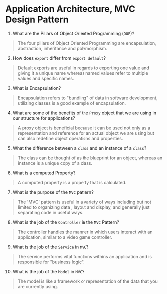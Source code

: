 # Application Architecture, MVC Design Pattern
01. What are the Pillars of Object Oriented Programming (`OOP`)?
  
  > The four pillars of Object Oriented Programming are encapsulation, abstraction, inheritance and polymorphism.

02. How does `export` differ from `export default`?
  
  > Default exports are useful in regards to exporting one value and giving it a unique name whereas named values refer to multiple values and specific names.

03. What is Encapsulation?
  
  > Encapsulation refers to "bundling" of data in software development, utilizing classes is a good example of encapsulation.

04. What are some of the benefits of the `Proxy` object that we are using in our structure for applications?
  
  > A proxy object is beneficial because it can be used not only as a representation and reference for an actual object we are using but can also redefine object operations and properties. 

05. What the difference between a `class` and an instance of a `class`?
  
  > The class can be thought of as the blueprint for an object, whereas an instance is a unique copy of a class.

06. What is a computed Property?
  
  > A computed property is a property that is calculated.

07. What is the purpose of the `MVC` pattern?
  
  > The 'MVC' pattern is useful in a variety of ways including but not limited to organizing data , layout and display, and generally just separating code in useful ways.

08. What is the job of the `Controller` in the `MVC` Pattern?
  
  > The controller handles the manner in which users interact with an application, similar to a video game controller.

09. What is the job of the `Service` in `MVC`?
  
  > The service performs vital functions withins an application and is responsible for "business logic".

10. What is the job of the `Model` in `MVC`?
  
  > The model is like a framework or representation of the data that you are currently using.
